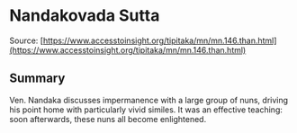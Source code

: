 # Nandakovada Sutta



Source: [https://www.accesstoinsight.org/tipitaka/mn/mn.146.than.html](https://www.accesstoinsight.org/tipitaka/mn/mn.146.than.html)



## Summary

Ven. Nandaka discusses impermanence with a large group of nuns, driving his point home with particularly vivid similes. It was an effective teaching: soon afterwards, these nuns all become enlightened.